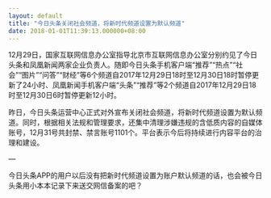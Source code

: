 ```yaml
---
layout: default
title: "今日头条关闭社会频道，将新时代频道设置为默认频道"
date: 2018-01-01T11:39:13.000000+08:00
---
```


12月29日，国家互联网信息办公室指导北京市互联网信息办公室分别约见了今日头条和凤凰新闻两家企业负责人。随即今日头条手机客户端“推荐”“热点”“社会”“图片”“问答”“财经”等6个频道自2017年12月29日18时至12月30日18时暂停更新了24小时、凤凰新闻手机客户端“头条”“推荐”等2个频道自2017年12月29日18时至12月30日6时暂停更新12小时。

昨日，今日头条运营中心正式对外宣布关闭社会频道，将新时代频道设置为默认频道。同时，根据相关法规和管理要求，还集中清理涉嫌违规的含低质内容的自媒体账号，12月31号共封禁、禁言账号1101个。平台表示今后将持续进行内容平台的治理和建设。

—

今日头条APP的用户以后没有把新时代频道设置为账户默认频道的话，也会被今日头条用小本本记录下来送交网信备案的吧？

